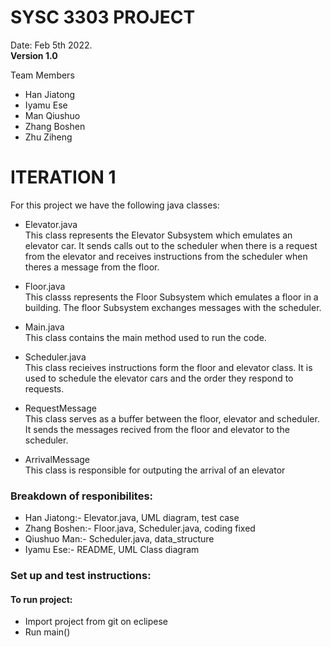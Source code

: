 # SYSC 3303 PROJECT

Date: Feb 5th 2022.  
**Version 1.0**

Team Members
- Han Jiatong
- Iyamu Ese
- Man Qiushuo
- Zhang Boshen
- Zhu Ziheng

# ITERATION 1 
For this project we have the following java classes:
- Elevator.java     
 This class represents the Elevator Subsystem which emulates an elevator car. It sends
 calls out to the scheduler when there is a request from the elevator and receives instructions
 from the scheduler when theres a message from the floor.

- Floor.java      
 This classs represents the Floor Subsystem which emulates a floor in a building.
 The floor Subsystem exchanges messages with the scheduler.

- Main.java     
  This class contains the main method used to run the code.
 
- Scheduler.java      
  This class recieives instructions form the floor and elevator class. It is used to schedule the elevator 
  cars and the order they respond to requests.
  
- RequestMessage     
  This class serves as a buffer between the floor, elevator and scheduler. It sends the messages recived 
  from the floor and elevator to the scheduler. 
  
- ArrivalMessage     
  This class is responsible for outputing the arrival of an elevator

### Breakdown of responibilites:
- Han Jiatong:- Elevator.java, UML diagram, test case
- Zhang Boshen:- Floor.java, Scheduler.java, coding fixed
- Qiushuo Man:- Scheduler.java, data_structure
- Iyamu Ese:- README, UML Class diagram

### Set up and test instructions:
#### To run project:
- Import project from git on eclipese
- Run main()
